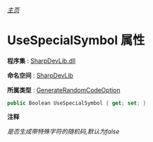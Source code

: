 ###### [主页](./Index.md "主页")

# UseSpecialSymbol 属性

**程序集** : [SharpDevLib.dll](./SharpDevLib.assembly.md "SharpDevLib.dll")

**命名空间** : [SharpDevLib](./SharpDevLib.namespace.md "SharpDevLib")

**所属类型** : [GenerateRandomCodeOption](./SharpDevLib.GenerateRandomCodeOption.md "GenerateRandomCodeOption")

``` csharp
public Boolean UseSpecialSymbol { get; set; }
```

**注释**

*是否生成带特殊字符的随机码,默认为false*



